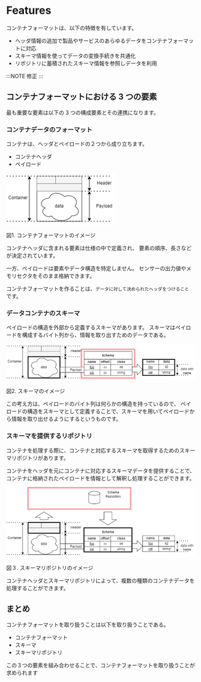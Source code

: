 # Features

コンテナフォーマットは、以下の特徴を有しています。
- ヘッダ情報の追加で製品やサービスのあらゆるデータをコンテナフォーマットに対応
- スキーマ情報を使ってデータの変換手続きを共通化
- リポジトリに蓄積されたスキーマ情報を参照しデータを利用


:::NOTE
修正
:::
## コンテナフォーマットにおける 3 つの要素

最も重要な要素は以下の 3 つの構成要素とその連携になります。

### コンテナデータのフォーマット

コンテナは、ヘッダとペイロードの２つから成り立ちます。

- コンテナヘッダ
- ペイロード

![コンテナフォーマットのイメージ](container.drawio.png)

図1. コンテナフォーマットのイメージ

コンテナヘッダに含まれる要素は仕様の中で定義され、
要素の順序、長さなどが決定されています。

一方、ペイロードは要素やデータ構造を特定しません。
センサーの出力値やメモリセクタをそのまま格納できます。

コンテナフォーマットを作ることは、`データに対して決められたヘッダをつけること` です。

### データコンテナのスキーマ

ペイロードの構造を外部から定義するスキーマがあります。
スキーマはペイロードを構成するバイト列から、情報を取り出すためのデータである。


![スキーマとペイロード](scheme.drawio.png)

図2. スキーマのイメージ

この考え方は、ペイロードのバイト列は何らかの構造を持っているので、
ペイロードの構造をスキーマとして定義することで、スキーマを用いてペイロードから情報を取り出せるようにするというものです。


### スキーマを提供するリポジトリ

コンテナを処理する際に、コンテナと対応するスキーマを取得するためのスキーマリポジトリがあります。

コンテナをヘッダを元にコンテナに対応するスキーマデータを提供することで、
コンテナに格納されたペイロードを情報として解釈し処理することができます。

![スキーマとスキーマリポジトリ](repository.drawio.png)

図３. スキーマリポジトリのイメージ

コンテナヘッダとスキーマリポジトリによって、複数の種類のコンテナデータを処理することができます。


## まとめ

コンテナフォーマットを取り扱うことは以下を取り扱うことである。

- コンテナフォーマット
- スキーマ
- スキーマリポジトリ

この３つの要素を組み合わせることで、コンテナフォーマットを取り扱うことが求められます